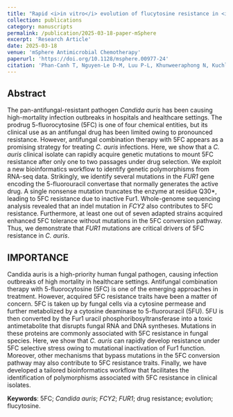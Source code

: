 ```yaml
---
title: "Rapid <i>in vitro</i> evolution of flucytosine resistance in <i>Candida auris</i>"
collection: publications
category: manuscripts
permalink: /publication/2025-03-18-paper-mSphere
excerpt: 'Research Article'
date: 2025-03-18
venue: 'mSphere Antimicrobial Chemotherapy'
paperurl: 'https://doi.org/10.1128/msphere.00977-24'
citation: 'Phan-Canh T, Nguyen-Le D-M, Luu P-L, Khunweeraphong N, Kuchler K. Rapid in vitro evolution of flucytosine resistance in Candida auris. mSphere. Published online March 18, 2025. doi:10.1128/msphere.00977-24'
---
```


## Abstract

The pan-antifungal-resistant pathogen _Candida auris_ has been causing high-mortality infection outbreaks in hospitals and healthcare settings. The prodrug 5-fluorocytosine (5FC) is one of four chemical entities, but its clinical use as an antifungal drug has been limited owing to pronounced resistance. However, antifungal combination therapy with 5FC appears as a promising strategy for treating _C. auris_ infections. Here, we show that a _C. auris_ clinical isolate can rapidly acquire genetic mutations to mount 5FC resistance after only one to two passages under drug selection. We exploit a new bioinformatics workflow to identify genetic polymorphisms from RNA-seq data. Strikingly, we identify several mutations in the _FUR1_ gene encoding the 5-fluorouracil convertase that normally generates the active drug. A single nonsense mutation truncates the enzyme at residue Q30*, leading to 5FC resistance due to inactive Fur1. Whole-genome sequencing analysis revealed that an indel mutation in _FCY2_ also contributes to 5FC resistance. Furthermore, at least one out of seven adapted strains acquired enhanced 5FC tolerance without mutations in the 5FC conversion pathway. Thus, we demonstrate that _FUR1_ mutations are critical drivers of 5FC resistance in _C. auris_.

## IMPORTANCE

Candida auris is a high-priority human fungal pathogen, causing infection outbreaks of high mortality in healthcare settings. Antifungal combination therapy with 5-fluorocytosine (5FC) is one of the emerging approaches in treatment. However, acquired 5FC resistance traits have been a matter of concern. 5FC is taken up by fungal cells via a cytosine permease and further metabolized by a cytosine deaminase to 5-fluorouracil (5FU). 5FU is then converted by the Fur1 uracil phosphoribosyltransferase into a toxic antimetabolite that disrupts fungal RNA and DNA syntheses. Mutations in these proteins are commonly associated with 5FC resistance in fungal species. Here, we show that _C. auris_ can rapidly develop resistance under 5FC selective stress owing to mutational inactivation of Fur1 function. Moreover, other mechanisms that bypass mutations in the 5FC conversion pathway may also contribute to 5FC resistance traits. Finally, we have developed a tailored bioinformatics workflow that facilitates the identification of polymorphisms associated with 5FC resistance in clinical isolates.

**Keywords**: 5FC; _Candida auris_; _FCY2_; _FUR1_; drug resistance; evolution; flucytosine.

